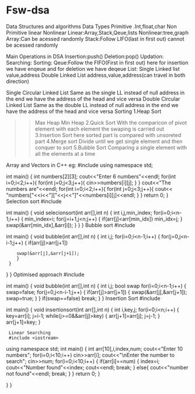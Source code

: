 # Fsw-dsa
Data Structures and algorithms
 Data Types
   Primitive
     .Int,float,char
      Non Primitive 
         linear   Nonlinear
  Linear:Array,Stack,Qeue,lists
  Nonlinear:tree,graph
Array:Can be acessed randomly
Stack:Follow LIFO(last in first out) cannot be acessed randomly

Main Operations in DSA
Insertion:push()
Deletion:pop()
Updation:
Searching:
Sorting:
Qeue:Follow the FIFO(First in first out)
  here for insertion we have enqeue and for deletion we have deqeue
List:
Single Linked list
     value,address
Double Linked List
   address,value,address(can travel in both direction)

Single Circular Linked List
    Same as the single LL instead of null address in the end we have the address of the head and vice versa
Double Circular Linked List 
    Same as the double LL instead of null address in the end we have the address of the head and vice versa
Sorting
1.Heap Sort  
  >>Max Heap
  >>Min Heap
2.Quick Sort
>With the comparicon of pivot element with each element the swaping is carried out
3.Insertion Sort
>here sorted part is compared with unsoreted part
4.Merge sort
>Divide until we get single element and then conquer to sort
5.Bubble Sort
>Comparing a single element with all the elements at a time

Array and Vectors in C++
eg:
  #include <iostream>
using namespace std;

int main() {
    int numbers[2][3];
    cout<<"Enter 6 numbers"<<endl;
    for(int i=0;i<2;i++){
    for(int j=0;j<3;j++){
        cin>>numbers[i][j];
    }
    }
    cout<<"The numbers are"<<endl;
    for(int i=0;i<2;i++){
    for(int j=0;j<3;j++){
        cout<< "numbers["<<i<<"]["<<j<<"]"<<numbers[i][j]<<endl;
    }
    }
    return 0;
}
Selection sort
#include <iostream>

int main() {
 void selecionsort(int arr[],int n)
  {
     int i,j,min_index;
     for(i=0;i<n-1;i++)
     {
         min_index=i;
        for(j=i+1,j<n;j++)
        {
            if(arr[j]<arr[min_idx])
             min_idx=j;
        }
        swap(&arr[min_idx],&arr[i]);
     }
 }
}
Bubble sort
#include <iostream>

int main() {
 void bubble(int arr[],int n)
  {
     int i,j;
     for(i=0;i<n-1;i++)
     {
        for(j=0,j<n-i-1;j++)
        {
            if(arr[j]>arr[j+1])
           
        swap(&arr[j],&arr[j+1]);
        }
     }
 }
}
Optimised approach
#include <iostream>

int main() {
 void bubble(int arr[],int n)
  {
     int i,j;
     bool swap
     for(i=0;i<n-1;i++)
     {
         swap=false;
        for(j=0,j<n-i-1;j++)
        {
            if(arr[j]>arr[j+1])
            {
            swap(&arr[j],&arr[j+1]);
            swap=true;
            }
     } 
     if(swap==false)
     break;
 }
}
Insertion Sort
#include <iostream>

int main() {
 void insertionsort(int arr[],int n)
  {
     int i,key,j;
     for(i=0;i<n;i++)
     {
        key=arr[i];
        j=i-1;
        while(j>=0&&arr[j]>key)
        {
            arr[j+1]=arr[j];
            j=j-1;
            }
            arr[j+1]=key;
     } 

     Linear Searching
     #include <iostream>
using namespace std;
int main() {
    int arr[10],i,index,num;
    cout<<"Enter 10 numbers";
    for(i=0;i<10;i++)
    cin>>arr[i];
    cout<<"\nEnter the number to search";
    cin>>num;
    for(i=0;i<10;i++)
    {
        if(arr[i]==num)
        {
            index=i;
             cout<<"Number found"<<index;
             cout<<endl;
            break;
            }
            else{
                cout<<"number not found"<<endl;
                break;
            }
    }
    return 0;
}

 }
}

